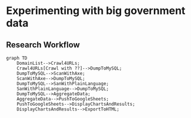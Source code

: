 # Experimenting with big government data

## Research Workflow

```mermaid
graph TD
    DomainList-->Crawl4URLs;
    Crawl4URLs[Crawl with ??]-->DumpToMySQL;
    DumpToMySQL-->ScanWithAxe;
    ScanWithAxe-->DumpToMySQL;
    DumpToMySQL-->SanWithPlainLanguage;
    SanWithPlainLanguage-->DumpToMySQL;
    DumpToMySQL-->AggregateData;
    AggregateData-->PushToGoogleSheets;
    PushToGoogleSheets-->DisplayChartsAndResults;
    DisplayChartsAndResults-->ExportToHTML;
```
